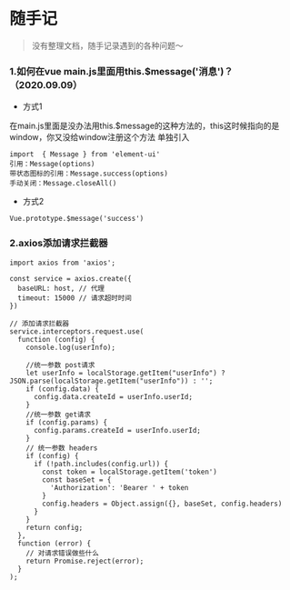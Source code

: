 # 随手记
> 没有整理文档，随手记录遇到的各种问题～

### 1.如何在vue main.js里面用this.$message('消息')？（2020.09.09）
- 方式1

在main.js里面是没办法用this.$message的这种方法的，this这时候指向的是window，你又没给window注册这个方法
单独引入
```
import  { Message } from 'element-ui'
引用：Message(options)
带状态图标的引用：Message.success(options)
手动关闭：Message.closeAll()
```
- 方式2
```
Vue.prototype.$message('success')
```


### 2.axios添加请求拦截器

```
import axios from 'axios';

const service = axios.create({
  baseURL: host, // 代理
  timeout: 15000 // 请求超时时间
})

// 添加请求拦截器
service.interceptors.request.use(
  function (config) {
    console.log(userInfo);

    //统一参数 post请求
    let userInfo = localStorage.getItem("userInfo") ? JSON.parse(localStorage.getItem("userInfo")) : '';
    if (config.data) {
      config.data.createId = userInfo.userId;
    }
    //统一参数 get请求
    if (config.params) {
      config.params.createId = userInfo.userId;
    }
    // 统一参数 headers
    if (config) {
      if (!path.includes(config.url)) {
        const token = localStorage.getItem('token')
        const baseSet = {
          'Authorization': 'Bearer ' + token
        }
        config.headers = Object.assign({}, baseSet, config.headers)
      }
    }
    return config;
  },
  function (error) {
    // 对请求错误做些什么
    return Promise.reject(error);
  }
);
```

